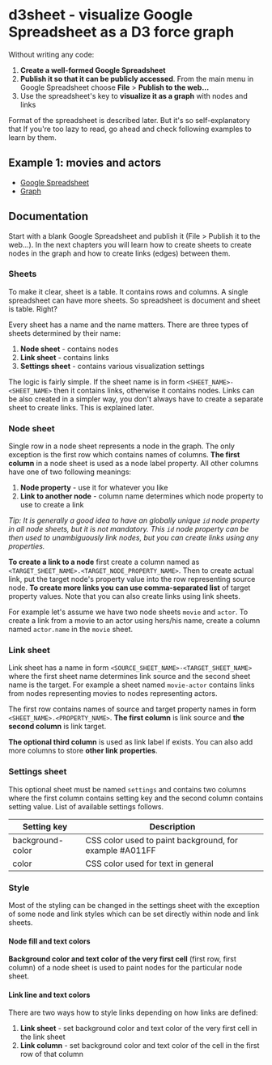 # d3sheet - visualize Google Spreadsheet as a D3 force graph

Without writing any code:
 
1. **Create a well-formed Google Spreadsheet**
2. **Publish it so that it can be publicly accessed**. From the main menu in Google Spreadsheet choose **File** >
   **Publish to the web...**
3. Use the spreadsheet's key to **visualize it as a graph** with nodes and links

Format of the spreadsheet is described later. But it's so self-explanatory that If you're too lazy to read, go ahead and
check following examples to learn by them.

## Example 1: movies and actors

- [Google Spreadsheet](https://docs.google.com/spreadsheets/d/145TdEqd9nbnRFWWGUM-tdedulewUvZjRpHP7C09pIaQ/)
- [Graph](http://radoburansky.github.io/d3sheet/demo/movies-and-actors)

## Documentation

Start with a blank Google Spreadsheet and publish it (File > Publish it to the web...). In the next chapters you will
learn how to create sheets to create nodes in the graph and how to create links (edges) between them.
 
### Sheets

To make it clear, sheet is a table. It contains rows and columns. A single spreadsheet can have more sheets. So
spreadsheet is document and sheet is table. Right?

Every sheet has a name and the name matters. There are three types of sheets determined by their name:

1. **Node sheet** - contains nodes
2. **Link sheet** - contains links
3. **Settings sheet** - contains various visualization settings

The logic is fairly simple. If the sheet name is in form `<SHEET_NAME>-<SHEET_NAME>` then it contains links, otherwise
it contains nodes. Links can be also created in a simpler way, you don't always have to create a separate sheet to
create links. This is explained later. 

### Node sheet

Single row in a node sheet represents a node in the graph. The only exception is the first row which contains names of columns.
**The first column** in a node sheet is used as a node label property. All other columns have one of two following meanings:

1. **Node property** - use it for whatever you like
2. **Link to another node** - column name determines which node property to use to create a link

*Tip: It is generally a good idea to have an globally unique `id` node property in all node sheets, but it is not
mandatory. This `id` node property can be then used to unambiguously link nodes, but you can create links using any
properties.*

**To create a link to a node** first create a column named as `<TARGET_SHEET_NAME>.<TARGET_NODE_PROPERTY_NAME>`. Then to
create actual link, put the target node's property value into the row representing source node. **To create more links
you can use comma-separated list** of target property values. Note that you can also create links using link sheets.

For example let's assume we have two node sheets `movie` and `actor`. To create a link from a movie to an actor using
hers/his name, create a column named `actor.name` in the `movie` sheet.

### Link sheet

Link sheet has a name in form `<SOURCE_SHEET_NAME>-<TARGET_SHEET_NAME>` where the first sheet name determines link source and the second
sheet name is the target. For example a sheet named `movie-actor` contains links from nodes representing movies to nodes
representing actors.

The first row contains names of source and target property names in form `<SHEET_NAME>.<PROPERTY_NAME>`. **The first
column** is link source and **the second column** is link target.

**The optional third column** is used as link label if exists. You can also add more columns to store **other link
properties**.

### Settings sheet

This optional sheet must be named `settings` and contains two columns where the first column contains setting key and
the second column contains setting value. List of available settings follows.

| Setting key           | Description                                                                                |
|-----------------------|--------------------------------------------------------------------------------------------|
| background-color      | CSS color used to paint background, for example #A011FF                                    |
| color                 | CSS color used for text in general                                                         |

### Style

Most of the styling can be changed in the settings sheet with the exception of some node and link styles which can be
set directly within node and link sheets.
 
#### Node fill and text colors

**Background color and text color of the very first cell** (first row, first column) of a node sheet is used to paint
nodes for the particular node sheet.   

#### Link line and text colors

There are two ways how to style links depending on how links are defined:
 
1. **Link sheet** - set background color and text color of the very first cell in the link sheet
2. **Link column** - set background color and text color of the cell in the first row of that column